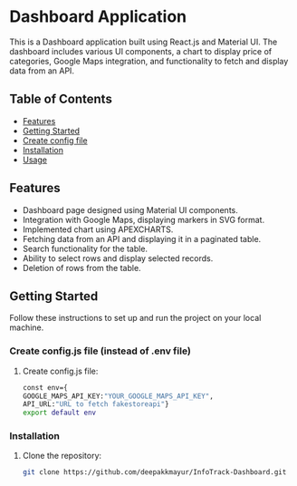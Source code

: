 # Dashboard Application

This is a Dashboard application built using React.js and Material UI. The dashboard includes various UI components, a chart to display price of categories, Google Maps integration, and functionality to fetch and display data from an API.

## Table of Contents

- [Features](#features)
- [Getting Started](#getting-started)
- [Create config file](#create-config-file) 
- [Installation](#installation)
- [Usage](#usage)


## Features

- Dashboard page designed using Material UI components.
- Integration with Google Maps, displaying markers in SVG format.
- Implemented chart using APEXCHARTS.
- Fetching data from an API and displaying it in a paginated table.
- Search functionality for the table.
- Ability to select rows and display selected records.
- Deletion of rows from the table.

## Getting Started

Follow these instructions to set up and run the project on your local machine.

### Create config.js file (instead of .env file)

1. Create config.js file:
   ```sh
   const env={
   GOOGLE_MAPS_API_KEY:"YOUR_GOOGLE_MAPS_API_KEY",
   API_URL:"URL to fetch fakestoreapi"}
   export default env


### Installation

1. Clone the repository:
   ```sh
   git clone https://github.com/deepakkmayur/InfoTrack-Dashboard.git
  
